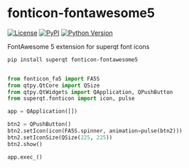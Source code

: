 # fonticon-fontawesome5

[![License](https://img.shields.io/pypi/l/fonticon-fontawesome5.svg?color=green)](https://github.com/tlambert03/fonticon-fontawesome5/raw/master/LICENSE)
[![PyPI](https://img.shields.io/pypi/v/fonticon-fontawesome5.svg?color=green)](https://pypi.org/project/fonticon-fontawesome5)
[![Python Version](https://img.shields.io/pypi/pyversions/fonticon-fontawesome5.svg?color=green)](https://python.org)

FontAwesome 5 extension for superqt font icons

```sh
pip install superqt fonticon-fontawesome5
```

```python

from fonticon_fa5 import FA5S
from qtpy.QtCore import QSize
from qtpy.QtWidgets import QApplication, QPushButton
from superqt.fonticon import icon, pulse

app = QApplication([])

btn2 = QPushButton()
btn2.setIcon(icon(FA5S.spinner, animation=pulse(btn2)))
btn2.setIconSize(QSize(225, 225))
btn2.show()

app.exec_()
```
